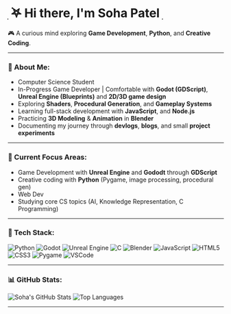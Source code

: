 # ִ ࣪𖤐 Hi there, I'm Soha Patel ִ 

🎮 A curious mind exploring **Game Development**, **Python**, and **Creative Coding**.

---

### 🌟 About Me:

- Computer Science Student
- In-Progress Game Developer | Comfortable with **Godot (GDScript)**,  **Unreal Engine (Blueprints)** and **2D/3D game design**
- Exploring **Shaders**, **Procedural Generation**, and **Gameplay Systems**
- Learning full-stack development with **JavaScript**, and **Node.js**
- Practicing **3D Modeling** & **Animation** in **Blender**
- Documenting my journey through **devlogs**, **blogs**, and small **project experiments**

---

### 🧠 Current Focus Areas:

- Game Development with **Unreal Engine** and **Gododt** through **GDScript**
- Creative coding with **Python** (Pygame, image processing, procedural gen)
- Web Dev 
- Studying core CS topics (AI, Knowledge Representation, C Programming)

---

### 🔧 Tech Stack:

![Python](https://img.shields.io/badge/-Python-3776AB?logo=python&logoColor=white)
![Godot](https://img.shields.io/badge/-Godot-478CBF?logo=godotengine&logoColor=white)
![Unreal Engine](https://img.shields.io/badge/-Unreal%20Engine-000000?logo=unrealengine&logoColor=white)
![C](https://img.shields.io/badge/-C-00599C?logo=c&logoColor=white)
![Blender](https://img.shields.io/badge/-Blender-F5792A?logo=blender&logoColor=white)
![JavaScript](https://img.shields.io/badge/-JavaScript-F7DF1E?logo=javascript&logoColor=black)
![HTML5](https://img.shields.io/badge/-HTML5-E34F26?logo=html5&logoColor=white)
![CSS3](https://img.shields.io/badge/-CSS3-1572B6?logo=css3&logoColor=white)
![Pygame](https://img.shields.io/badge/-Pygame-003300?logo=pygame&logoColor=white)
![VSCode](https://img.shields.io/badge/-VS%20Code-007ACC?logo=visual-studio-code&logoColor=white)


---

### 📊 GitHub Stats:

![Soha's GitHub Stats](https://github-readme-stats.vercel.app/api?username=Sooooh2&show_icons=true&theme=radical)
![Top Languages](https://github-readme-stats.vercel.app/api/top-langs/?username=Sooooh2&layout=compact&theme=radical)

---


